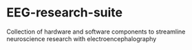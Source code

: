 # EEG-research-suite
Collection of hardware and software components to streamline neuroscience research with electroencephalography